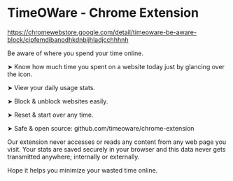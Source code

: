 # TimeOWare - Chrome Extension

https://chromewebstore.google.com/detail/timeoware-be-aware-block/cipfemdibanodhkdnbijhladjcchhhnh

Be aware of where you spend your time online.

➤ Know how much time you spent on a website today just by glancing over the icon.

➤ View your daily usage stats.

➤ Block & unblock websites easily.

➤ Reset & start over any time.

➤ Safe & open source: github.com/timeoware/chrome-extension

Our extension never accesses or reads any content from any web page you visit. Your stats are saved securely in your browser and this data never gets transmitted anywhere; internally or externally.

Hope it helps you minimize your wasted time online.

